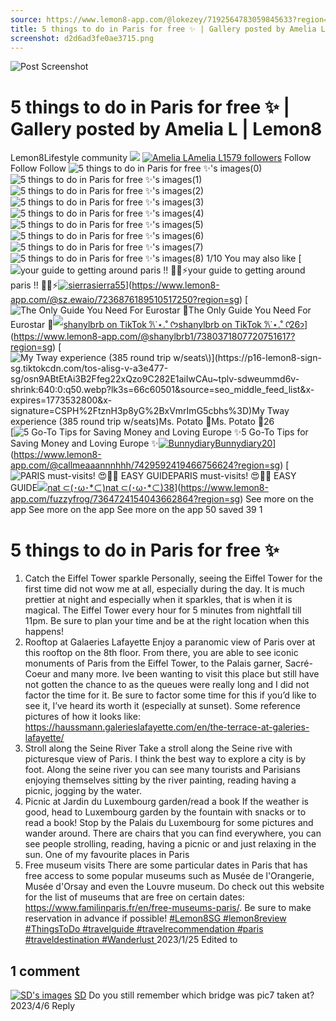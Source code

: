```yaml
---
source: https://www.lemon8-app.com/@lokezey/7192564783059845633?region=sg
title: 5 things to do in Paris for free ✨ | Gallery posted by Amelia L | Lemon8
screenshot: d2d6ad3fe0ae3715.png
---
```



![Post Screenshot](d2d6ad3fe0ae3715.png)
# 5 things to do in Paris for free ✨ | Gallery posted by Amelia L | Lemon8
[](https://www.lemon8-app.com/feed/foryou?region=sg)
Lemon8Lifestyle community
[](https://www.lemon8-app.com/search/sug?region=sg)![](https://lemon8.onelink.me/FMQw?pid=website_direct&af_force_dp=false&af_dp=snssdk2657%3A%2F%2Farticle_detail_page%3Fgroup_id%3D7192564783059845633%26pid%3Dwebsite_direct&retargeting=true&ab_version=73512073&af_web_dp=https%3A%2F%2Fplay.google.com%2Fstore%2Fapps%2Fdetails%3Fid%3Dcom.bd.nproject&amp_extra=%7B%22seo_page_id%22%3A%22447613689917562738%22%2C%22traffic_type%22%3A%22website_direct%22%2C%22web_id%22%3A%227481733269567145490%22%2C%22enter_position%22%3A%22smart_banner%22%2C%22enter_page_id%22%3A%227192564783059845633%22%2C%22enter_page_type%22%3A%22article%22%7D)
[![Amelia L](https://p16-lemon8-sign-sg.tiktokcdn.com/user-avatar-alisg/aee11a3228334230892c8cde1c35ced2~tplv-sdweummd6v-shrink:120:0:q75.webp?lk3s=66c60501&source=feed_user&x-expires=1744588800&x-signature=ShDkD%2F5LL6t9VgFnQ0DYGkh4uGc%3D)](https://www.lemon8-app.com/@lokezey?region=sg)[Amelia L1579 followers](https://www.lemon8-app.com/@lokezey?region=sg)
Follow
Follow
Follow
![5 things to do in Paris for free ✨'s images\(0\)](https://p16-lemon8-sign-sg.tiktokcdn.com/tos-alisg-v-a3e477-sg/98c89772d1f648a182e467a0ef022212~tplv-sdweummd6v-wap-logo-v1:QGxva2V6ZXk=:1080:0.webp?lk3s=66c60501&source=wap_large_logo_image&x-expires=1744588800&x-signature=7bPddlh1wIeaKQLcq0K3M7HSiQ0%3D)
![5 things to do in Paris for free ✨'s images\(1\)](https://p16-lemon8-sign-sg.tiktokcdn.com/tos-alisg-v-a3e477-sg/423cbbc529c344949257855349e8e05f~tplv-sdweummd6v-wap-logo-v1:QGxva2V6ZXk=:1080:0.webp?lk3s=66c60501&source=wap_large_logo_image&x-expires=1744588800&x-signature=Fkt%2BsbNQ7Upgx4hwJn4hTZlKu4A%3D)
![5 things to do in Paris for free ✨'s images\(2\)](https://p16-lemon8-sign-sg.tiktokcdn.com/tos-alisg-v-a3e477-sg/5e7b0b86234244f7a90fdc2b2f7cf83b~tplv-sdweummd6v-wap-logo-v1:QGxva2V6ZXk=:1080:0.webp?lk3s=66c60501&source=wap_large_logo_image&x-expires=1744588800&x-signature=oucE3NWnfRVPPPKnustLvZLgpHY%3D)
![5 things to do in Paris for free ✨'s images\(3\)](https://p16-lemon8-sign-sg.tiktokcdn.com/tos-alisg-v-a3e477-sg/567f5a452a444032a847575996c28b91~tplv-sdweummd6v-wap-logo-v1:QGxva2V6ZXk=:1080:0.webp?lk3s=66c60501&source=wap_large_logo_image&x-expires=1744588800&x-signature=MIWuShUu00qWnfZDbnt5oZude%2BY%3D)
![5 things to do in Paris for free ✨'s images\(4\)](https://p16-lemon8-sign-sg.tiktokcdn.com/tos-alisg-v-a3e477-sg/a4a8e622aa7d4113834835b8f71a3a28~tplv-sdweummd6v-wap-logo-v1:QGxva2V6ZXk=:1080:0.webp?lk3s=66c60501&source=wap_large_logo_image&x-expires=1744588800&x-signature=l7jH2sLvarJiDGLzWlqsl3jTbmg%3D)
![5 things to do in Paris for free ✨'s images\(5\)](https://p16-lemon8-sign-sg.tiktokcdn.com/tos-alisg-v-a3e477-sg/34618fc52bc847308763c487fda8d4cb~tplv-sdweummd6v-wap-logo-v1:QGxva2V6ZXk=:1080:0.webp?lk3s=66c60501&source=wap_large_logo_image&x-expires=1744588800&x-signature=dpl9mNDULWmid93Mr84mslydYxQ%3D)
![5 things to do in Paris for free ✨'s images\(6\)](https://p16-lemon8-sign-sg.tiktokcdn.com/tos-alisg-v-a3e477-sg/7e912313256e47ebaf362fc4454a9ece~tplv-sdweummd6v-wap-logo-v1:QGxva2V6ZXk=:1080:0.webp?lk3s=66c60501&source=wap_large_logo_image&x-expires=1744588800&x-signature=yu4wpUg36kqjutRpNbLe4qF6tKg%3D)
![5 things to do in Paris for free ✨'s images\(7\)](https://p16-lemon8-sign-sg.tiktokcdn.com/tos-alisg-v-a3e477-sg/7458c216f5694716b92ec96b4eceef13~tplv-sdweummd6v-wap-logo-v1:QGxva2V6ZXk=:1080:0.webp?lk3s=66c60501&source=wap_large_logo_image&x-expires=1744588800&x-signature=IVPuS2KxRCgEV2hom6hS6eXNnfE%3D)
![5 things to do in Paris for free ✨'s images\(8\)](https://p16-lemon8-sign-sg.tiktokcdn.com/tos-alisg-v-a3e477-sg/8da609d30b6b434fbc3f26d678682d0d~tplv-sdweummd6v-wap-logo-v1:QGxva2V6ZXk=:1080:0.webp?lk3s=66c60501&source=wap_large_logo_image&x-expires=1744588800&x-signature=kJoNzc3yoWXWUWovpoyn%2FnNtZ7g%3D)
1/10
You may also like
[![your guide to getting around paris !! 😬🚌⚡️](https://p16-lemon8-sign-sg.tiktokcdn.com/tos-alisg-v-a3e477-sg/23ec4d779cd149108bfb57a5d7bf2ff7~tplv-sdweummd6v-shrink:640:0:q50.webp?lk3s=66c60501&source=seo_middle_feed_list&x-expires=1773532800&x-signature=yip1Mb7uo3aDVsfUzWCG3VjFUDs%3D)your guide to getting around paris !! 😬🚌⚡️[![sierra](https://p16-lemon8-sign-sg.tiktokcdn.com/user-avatar-alisg/03565c5539d7a4b1282bdd3d11473819~tplv-sdweummd6v-shrink:120:0:q75.jpeg?lk3s=66c60501&source=feed_user&x-expires=1744588800&x-signature=RFpvw3371iuAj8Awxwob7R8dAy4%3D)sierra55](https://www.lemon8-app.com/@sz.ewaio?region=sg)](https://www.lemon8-app.com/@sz.ewaio/7236876189510517250?region=sg)
[![The Only Guide You Need For Eurostar 🚝](https://p16-lemon8-sign-sg.tiktokcdn.com/tos-alisg-v-a3e477-sg/oMDYAQDhQC6b1IEC0fts9P0BemTsFgn3AgEAFm~tplv-sdweummd6v-shrink:640:0:q50.webp?lk3s=66c60501&source=seo_middle_feed_list&x-expires=1773532800&x-signature=LHWkhRXSCWDHPz54t%2FsroB6f288%3D)The Only Guide You Need For Eurostar 🚝[![shanylbrb on TikTok 𐙚˙⋆.˚ ᡣ𐭩](https://p16-lemon8-sign-sg.tiktokcdn.com/user-avatar-alisg/1be4173814cbfac56b03a2cbd55f73f3~tplv-sdweummd6v-shrink:120:0:q75.jpeg?lk3s=66c60501&source=feed_user&x-expires=1744588800&x-signature=EyXRyINxyFfTzIrs9boc9%2F42U7c%3D)shanylbrb on TikTok 𐙚˙⋆.˚ ᡣ𐭩26](https://www.lemon8-app.com/@shanylbrb1?region=sg)](https://www.lemon8-app.com/@shanylbrb1/7380371807720751617?region=sg)
[![My Tway experience \($385 round trip w/seats\)](https://p16-lemon8-sign-sg.tiktokcdn.com/tos-alisg-v-a3e477-sg/osn9ABtEtAi3B2Ffeg22xQzo9C282E1aiIwCAu~tplv-sdweummd6v-shrink:640:0:q50.webp?lk3s=66c60501&source=seo_middle_feed_list&x-expires=1773532800&x-signature=CSPH%2FtznH3p8yG%2BxVmrImG5cbhs%3D)My Tway experience ($385 round trip w/seats)[![Ms. Potato 🥔](https://p16-lemon8-sign-sg.tiktokcdn.com/user-avatar-alisg/f272794a15f2e0cb4d9ac18b557a469f~tplv-sdweummd6v-shrink:120:0:q75.jpeg?lk3s=66c60501&source=feed_user&x-expires=1744588800&x-signature=e%2FaiCJlcXplCCsbq2jMYc%2FwAGys%3D)Ms. Potato 🥔26](https://www.lemon8-app.com/@icelilyly?region=sg)](https://www.lemon8-app.com/@icelilyly/7473430915310486033?region=sg)
[![5 Go-To Tips for Saving Money and Loving Europe ✨](https://p16-lemon8-sign-sg.tiktokcdn.com/tos-alisg-v-a3e477-sg/osDF2DfgA9wznFA9on4CEdQaEGQBcIagtOAAqe~tplv-sdweummd6v-shrink:640:0:q50.webp?lk3s=66c60501&source=seo_middle_feed_list&x-expires=1773532800&x-signature=RvXw%2Fn%2Be0mxAu8w%2Buq9yMOy%2FvLI%3D)5 Go-To Tips for Saving Money and Loving Europe ✨[![Bunnydiary](https://p16-lemon8-sign-sg.tiktokcdn.com/user-avatar-alisg/4074d8da27631072a6888cfd895a76ea~tplv-sdweummd6v-shrink:120:0:q75.jpeg?lk3s=66c60501&source=feed_user&x-expires=1744588800&x-signature=aIZx3o%2BwF0ikIv34rkvBk63yJGk%3D)Bunnydiary20](https://www.lemon8-app.com/@callmeaaannnhhh?region=sg)](https://www.lemon8-app.com/@callmeaaannnhhh/7429592419466756624?region=sg)
[![PARIS must-visits! 😍📌✨ EASY GUIDE](https://p16-lemon8-sign-sg.tiktokcdn.com/tos-alisg-v-a3e477-sg/oAAbE9VEkAZiAABTTgAw4txszYwP0PdiABIjA~tplv-sdweummd6v-shrink:640:0:q50.webp?lk3s=66c60501&source=seo_middle_feed_list&x-expires=1773532800&x-signature=l%2B2O4ncdd94bW%2BDi2Ps8iYUwats%3D)PARIS must-visits! 😍📌✨ EASY GUIDE[![nat ⊂\(･ω･*⊂\)](https://p16-lemon8-sign-sg.tiktokcdn.com/user-avatar-alisg/3b62e4df79c5bcb21ed242655b1c5c0a~tplv-sdweummd6v-shrink:120:0:q75.jpeg?lk3s=66c60501&source=feed_user&x-expires=1744588800&x-signature=Bi9QAGukp0jxMCNanp%2FE%2Bj8Q7qk%3D)nat ⊂(･ω･*⊂)38](https://www.lemon8-app.com/fuzzyfrog?region=sg)](https://www.lemon8-app.com/fuzzyfrog/7364724154043662864?region=sg)
See more on the app
See more on the app
See more on the app
50 saved
39
1
# 5 things to do in Paris for free ✨
1. Catch the Eiffel Tower sparkle
Personally, seeing the Eiffel Tower for the first time did not wow me at all, especially during the day. It is much prettier at night and especially when it sparkles, that is when it is magical. The Eiffel Tower every hour for 5 minutes from nightfall till 11pm. Be sure to plan your time and be at the right location when this happens!
2. Rooftop at Galaeries Lafayette 
Enjoy a paranomic view of Paris over at this rooftop on the 8th floor. From there, you are able to see iconic monuments of Paris from the Eiffel Tower, to the Palais garner, Sacré-Coeur and many more. Ive been wanting to visit this place but still have not gotten the chance to as the queues were really long and I did not factor the time for it. Be sure to factor some time for this if you’d like to see it, I’ve heard its worth it (especially at sunset).
Some reference pictures of how it looks like:
https://haussmann.galerieslafayette.com/en/the-terrace-at-galeries-lafayette/
3. Stroll along the Seine River
Take a stroll along the Seine rive with picturesque view of Paris. I think the best way to explore a city is by foot. Along the seine river you can see many tourists and Parisians enjoying themselves sitting by the river painting, reading having a picnic, jogging by the water. 
4. Picnic at Jardin du Luxembourg garden/read a book
If the weather is good, head to Luxembourg garden by the fountain with snacks or to read a book! Stop by the Palais du Luxembourg for some pictures and wander around. There are chairs that you can find everywhere, you can see people strolling, reading, having a picnic or and just relaxing in the sun. One of my favourite places in Paris
5. Free museum visits
There are some particular dates in Paris that has free access to some popular museums such as Musée de l'Orangerie, Musée d'Orsay and even the Louvre museum. Do check out this website for the list of museums that are free on certain dates: https://www.familinparis.fr/en/free-museums-paris/. Be sure to make reservation in advance if possible!
[#Lemon8SG ](https://www.lemon8-app.com/topic/7072348837645451266?region=sg)[#lemon8review ](https://www.lemon8-app.com/topic/7194785446031278085?region=sg)[#ThingsToDo ](https://www.lemon8-app.com/topic/7111701935669395457?region=sg)[#travelguide ](https://www.lemon8-app.com/topic/7086720246836379649?region=sg)[#travelrecommendation ](https://www.lemon8-app.com/topic/7179255932768239621?region=sg)[#paris ](https://www.lemon8-app.com/topic/7199953620581695493?region=sg)[#traveldestination ](https://www.lemon8-app.com/topic/7168539254128787462?region=sg)[#Wanderlust ](https://www.lemon8-app.com/topic/7078493011478380546?region=sg)
2023/1/25 Edited to
## 1 comment
[![SD's images](https://p16-sign-sg.lemon8cdn.com/user-avatar-alisg/817f8c98d7cac2b0eb4a52ac1876ddff~tplv-sdweummd6v-shrink:1200:0:q75.webp?lk3s=d32e6450&source=ui_avatar&x-expires=1744588800&x-signature=pyHXWa8Kpt6KCLONG0P8lSnLF0s%3D)](https://www.lemon8-app.com/darwissunaryo?region=sg)
[SD](https://www.lemon8-app.com/darwissunaryo?region=sg)
Do you still remember which bridge was pic7 taken at?
2023/4/6
Reply
#